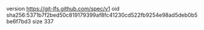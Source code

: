 version https://git-lfs.github.com/spec/v1
oid sha256:5371b7f2bed50c819179399af8fc41230cd522fb9254e98ad5deb0b5be6f7bd3
size 337
